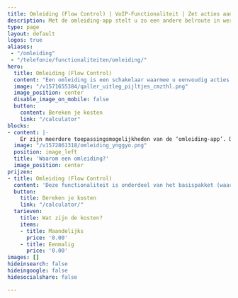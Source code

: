 ```yaml
---
title: Omleiding (Flow Control) | VoIP-Functionaliteit | Zet acties aan & uit
description: Met de omleiding-app stelt u zo een andere belroute in werking. Erg handig voor ad hoc afwezigheid of op drukke momenten qua inkomende telefonie.
type: page
layout: default
logos: true
aliases: 
 - "/omleiding"
 - "/telefonie/functionaliteiten/omleiding/"
hero:
  title: Omleiding (Flow Control)
  content: "Een omleiding is een schakelaar waarmee u eenvoudig acties aan- of uitzet. Je kunt voor elk nummer omleidingen aanmaken. Daarnaast kun je in één nummer meerdere omleidingen plaatsen."
  image: "/v1571655384/qaller_uitleg_pijltjes_cmzthl.png"
  image_position: center
  disable_image_on_mobile: false
  button:
    content: Bereken je kosten
    link: "/calculator"
blocks:
- content: |-
    Er zijn meerdere toepassingsmogelijkheden van de ‘omleiding-app’. Denk hierbij bijvoorbeeld aan het inschakelen van een doorschakeling naar een (wisselend) mobiel nummer als je kantoor verlaat. Of een omleiding bij vergaderingen, bedrijfsuitjes, kerstborrel, maar ook bij calamiteiten, storingen, etc. Je kunt alle functionaliteiten van ons bedieningspaneel in de omleiding plaatsen.<br><br><a href="https://www.callvoip.nl/ondersteuning/simmpl-functionaliteiten/omleidings-app/" class="button">Hoe werkt het?</a>
  image: "/v1572861318/omleiding_ynggyo.png"
  position: image_left
  title: 'Waarom een omleiding?'
  image_position: center
prijzen:
- title: Omleiding (Flow Control)
  content: 'Deze functionaliteit is onderdeel van het basispakket (waar u €7,50 excl. BTW voor betaalt)'
  button:
    title: Bereken je kosten
    link: "/calculator/"
  tarieven:
    title: Wat zijn de kosten?
    items:
    - title: Maandelijks
      price: '0.00'
    - title: Eenmalig
      price: '0.00'
images: []
hideinsearch: false
hideingoogle: false
hidesocialshare: false

---
```

